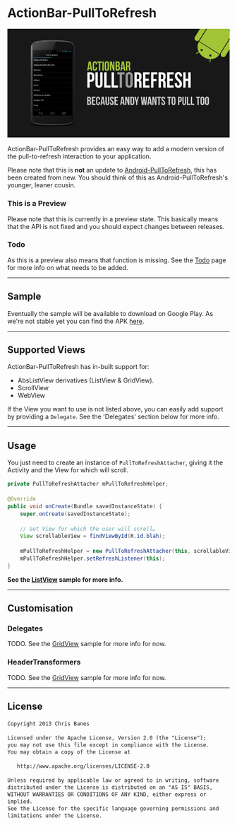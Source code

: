 # ActionBar-PullToRefresh

![ActionBar-PullToRefresh](https://github.com/chrisbanes/ActionBar-PullToRefresh/raw/master/header.png)

ActionBar-PullToRefresh provides an easy way to add a modern version of the pull-to-refresh interaction to your application.

Please note that this is __not__ an update to [Android-PullToRefresh](https://github.com/chrisbanes/Android-PullToRefresh), this has been created from new. You should think of this as Android-PullToRefresh's younger, leaner cousin.

### This is a Preview
Please note that this is currently in a preview state. This basically means that the API is not fixed and you should expect changes between releases.

### Todo
As this is a preview also means that function is missing. See the [Todo](https://github.com/chrisbanes/ActionBar-PullToRefresh/wiki/Todo) page for more info on what needs to be added.

---

## Sample

Eventually the sample will be available to download on Google Play. As we're not stable yet you can find the APK [here](https://drive.google.com/folderview?id=0BxAFUoBj0OjaYTd3SUkzYjIydG8&usp=sharing).

---

## Supported Views

ActionBar-PullToRefresh has in-built support for:

 * AbsListView derivatives (ListView & GridView).
 * ScrollView
 * WebView

If the View you want to use is not listed above, you can easily add support by providing a `Delegate`. See the 'Delegates' section below for more info.

---

## Usage
You just need to create an instance of `PullToRefreshAttacher`, giving it the Activity and the View for which will scroll.

``` java
private PullToRefreshAttacher mPullToRefreshHelper;

@Override
public void onCreate(Bundle savedInstanceState) {
    super.onCreate(savedInstanceState);
        
    // Get View for which the user will scroll…
    View scrollableView = findViewById(R.id.blah); 

    mPullToRefreshHelper = new PullToRefreshAttacher(this, scrollableView);
    mPullToRefreshHelper.setRefreshListener(this);
}
```

__See the [ListView](https://github.com/chrisbanes/ActionBar-PullToRefresh/blob/master/samples/stock/src/uk/co/senab/actionbarpulltorefresh/samples/stock/ListViewActivity.java) sample for more info.__
  
---

## Customisation    
    
### Delegates
TODO. See the [GridView](https://github.com/chrisbanes/ActionBar-PullToRefresh/blob/master/samples/stock/src/uk/co/senab/actionbarpulltorefresh/samples/stock/GridViewActivity.java) sample for more info for now.

### HeaderTransformers
TODO. See the [GridView](https://github.com/chrisbanes/ActionBar-PullToRefresh/blob/master/samples/stock/src/uk/co/senab/actionbarpulltorefresh/samples/stock/GridViewActivity.java) sample for more info for now.

---

## License

    Copyright 2013 Chris Banes

    Licensed under the Apache License, Version 2.0 (the "License");
    you may not use this file except in compliance with the License.
    You may obtain a copy of the License at

       http://www.apache.org/licenses/LICENSE-2.0

    Unless required by applicable law or agreed to in writing, software
    distributed under the License is distributed on an "AS IS" BASIS,
    WITHOUT WARRANTIES OR CONDITIONS OF ANY KIND, either express or implied.
    See the License for the specific language governing permissions and
    limitations under the License.
